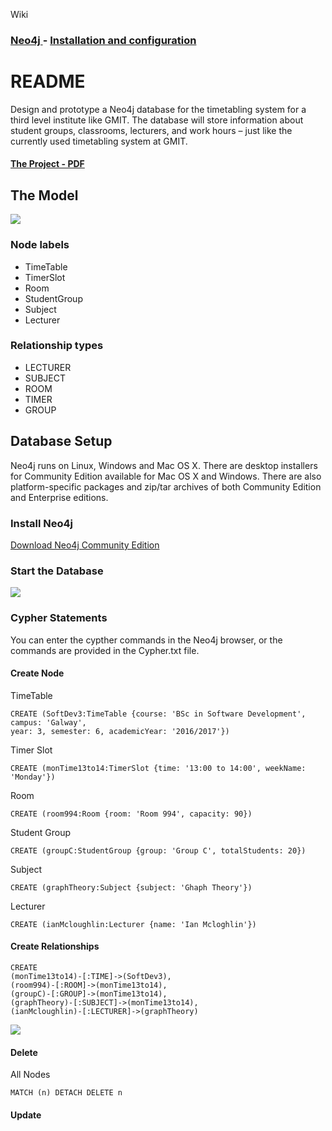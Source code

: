 Wiki
### [Neo4j   ](https://github.com/alexpt2000gmit/3Year_Project_GRAPH_THEORY_Neo4j/wiki)  -  [Installation and configuration   ](https://github.com/alexpt2000gmit/3Year_Project_GRAPH_THEORY_Neo4j/wiki/Installation-and-configuration)

# README

Design and prototype a Neo4j database for the timetabling system for a third level institute like GMIT. The database
will store information about student groups, classrooms, lecturers, and work hours – just like the currently used timetabling system at GMIT.

#### [The Project - PDF](https://github.com/alexpt2000gmit/3Year_Project_GRAPH_THEORY_Neo4j/blob/master/project.pdf)



## The Model
![](https://github.com/alexpt2000gmit/3Year_Project_GRAPH_THEORY_Neo4j/blob/master/img/DesignProject.png)


### Node labels

* TimeTable
* TimerSlot
* Room
* StudentGroup
* Subject
* Lecturer

### Relationship types

* LECTURER
* SUBJECT
* ROOM
* TIMER
* GROUP

## Database Setup
Neo4j runs on Linux, Windows and Mac OS X. There are desktop installers for Community Edition available for Mac OS X and Windows. There are also platform-specific packages and zip/tar archives of both Community Edition and Enterprise editions.

### Install Neo4j
[Download Neo4j Community Edition](https://neo4j.com/download/community-edition/)

### Start the Database
![](https://github.com/alexpt2000gmit/3Year_Project_GRAPH_THEORY_Neo4j/blob/master/img/StartNeo4j.png)

### Cypher Statements
You can enter the cypther commands in the Neo4j browser, or the commands are provided in the Cypher.txt file.

#### Create Node

TimeTable
```
CREATE (SoftDev3:TimeTable {course: 'BSc in Software Development', campus: 'Galway', 
year: 3, semester: 6, academicYear: '2016/2017'})
```
Timer Slot
```
CREATE (monTime13to14:TimerSlot {time: '13:00 to 14:00', weekName: 'Monday'})
```
Room
```
CREATE (room994:Room {room: 'Room 994', capacity: 90})
```
Student Group
```
CREATE (groupC:StudentGroup {group: 'Group C', totalStudents: 20})
```
Subject
```
CREATE (graphTheory:Subject {subject: 'Ghaph Theory'})
```
Lecturer
```
CREATE (ianMcloughlin:Lecturer {name: 'Ian Mcloghlin'})
```


#### Create Relationships

```
CREATE 
(monTime13to14)-[:TIME]->(SoftDev3), 
(room994)-[:ROOM]->(monTime13to14), 
(groupC)-[:GROUP]->(monTime13to14),
(graphTheory)-[:SUBJECT]->(monTime13to14), 
(ianMcloughlin)-[:LECTURER]->(graphTheory)
```
![](https://github.com/alexpt2000gmit/3Year_Project_GRAPH_THEORY_Neo4j/blob/master/img/DesignCypher.png)

#### Delete 

All Nodes
```
MATCH (n) DETACH DELETE n
```

#### Update 

```

```

